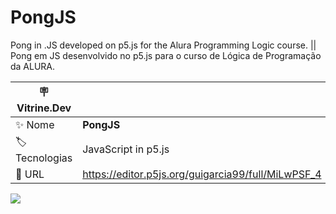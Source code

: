 # PongJS

Pong in .JS developed on p5.js for the Alura Programming Logic course. || Pong em JS desenvolvido no p5.js para o curso de Lógica de Programação da ALURA.

| :placard: Vitrine.Dev |     |
| -------------  | --- |
| :sparkles: Nome        | **PongJS**
| :label: Tecnologias | JavaScript in p5.js
| :rocket: URL         | https://editor.p5js.org/guigarcia99/full/MiLwPSF_4

<!-- Inserir imagem com a #vitrinedev ao final do link -->
![](https://imgur.com/a/HPDzcqw#vitrinedev)
